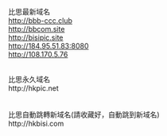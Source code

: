 比思最新域名<br>
http://bbb-ccc.club<br>
http://bbcom.site<br>
http://bisipic.site<br>
http://184.95.51.83:8080<br>
http://108.170.5.76<br>



<br>
比思永久域名<br>
http://hkpic.net<br>
<br>
<br>
比思自動跳轉新域名(請收藏好，自動跳到新域名)<br>
http://hkbisi.com<br>
